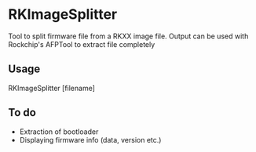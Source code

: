 RKImageSplitter
====================
Tool to split firmware file from a RKXX image file. Output can be used with Rockchip's AFPTool to extract file completely

Usage
--------------------
RKImageSplitter [filename]

To do
----------------------
* Extraction of bootloader
* Displaying firmware info (data, version etc.)

